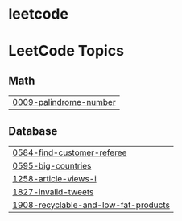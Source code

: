 # leetcode
<!---LeetCode Topics Start-->
# LeetCode Topics
## Math
|  |
| ------- |
| [0009-palindrome-number](https://github.com/imswapnilpatange/leetcode/tree/master/0009-palindrome-number) |
## Database
|  |
| ------- |
| [0584-find-customer-referee](https://github.com/imswapnilpatange/leetcode/tree/master/0584-find-customer-referee) |
| [0595-big-countries](https://github.com/imswapnilpatange/leetcode/tree/master/0595-big-countries) |
| [1258-article-views-i](https://github.com/imswapnilpatange/leetcode/tree/master/1258-article-views-i) |
| [1827-invalid-tweets](https://github.com/imswapnilpatange/leetcode/tree/master/1827-invalid-tweets) |
| [1908-recyclable-and-low-fat-products](https://github.com/imswapnilpatange/leetcode/tree/master/1908-recyclable-and-low-fat-products) |
<!---LeetCode Topics End-->